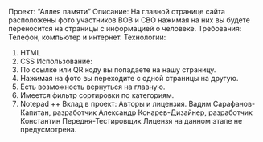 Проект: “Аллея памяти”
Описание: На главной странице сайта расположены фото участников ВОВ и СВО нажимая на них вы будете переносится на страницы с информацией о человеке.
Требования: Телефон, компьютер и интернет.
Технологии: 
1.	HTML
2.	CSS
Использование:
1.	По ссылке или QR коду вы попадаете на нашу страницу.
2.	Нажимая на фото вы переходите с одной страницы на другую.
3.	Есть возможность вернуться на главную.
4.	Имеется фильтр сортировки по категориям.
5.	Notepad ++
Вклад в проект: 
Авторы и лицензия.
Вадим Сарафанов-Капитан, разработчик
Александр Конарев-Дизайнер, разработчик
Константин Передня-Тестировщик
Лицензя на данном этапе не предусмотрена.
